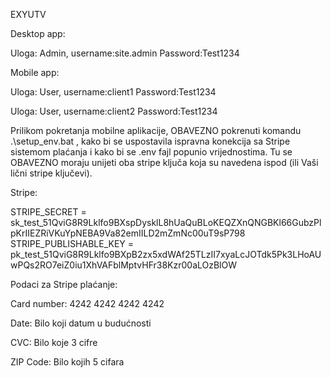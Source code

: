 EXYUTV

Desktop app:

Uloga: Admin, username:site.admin Password:Test1234

Mobile app:

Uloga: User, username:client1 Password:Test1234

Uloga: User, username:client2 Password:Test1234

Prilikom pokretanja mobilne aplikacije, OBAVEZNO pokrenuti komandu .\setup_env.bat , kako bi se uspostavila ispravna konekcija sa Stripe sistemom plaćanja i kako bi se .env fajl popunio vrijednostima. Tu se OBAVEZNO moraju unijeti oba stripe ključa koja su navedena ispod (ili Vaši lični stripe ključevi).

Stripe:

STRIPE_SECRET = sk_test_51QviG8R9Lklfo9BXspDysklL8hUaQuBLoKEQZXnQNGBKl66GubzPlpKrIIEZRiVKuYpNEBA9Va82emIILD2mZmNc00uT9sP798
STRIPE_PUBLISHABLE_KEY = pk_test_51QviG8R9Lklfo9BXpB2zx5xdWAf25TLzII7xyaLcJOTdk5Pk3LHoAUwPQs2RO7eiZ0iu1XhVAFblMptvHFr38Kzr00aLOzBlOW

Podaci za Stripe plaćanje:

Card number: 4242 4242 4242 4242

Date: Bilo koji datum u budućnosti

CVC: Bilo koje 3 cifre

ZIP Code: Bilo kojih 5 cifara
